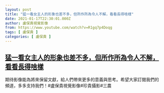 ```yaml
---
layout: post
title: "猛一看女主人的形象也差不多，但所作所為令人不解，看看長得啥樣"
date: 2021-01-17T22:30:01.000Z
author: 盧保貴視覺影像
from: https://www.youtube.com/watch?v=R1gq7p4Doqg
tags: [ 盧保貴 ]
categories: [ 盧保貴 ]
---
```

<!--1610922601000-->
[猛一看女主人的形象也差不多，但所作所為令人不解，看看長得啥樣](https://www.youtube.com/watch?v=R1gq7p4Doqg)
------

<div>
期待影像能為將來保留文獻，給人們帶來更多的意義與思考。希望大家訂閱我們的頻道，多多支持我們！#盧保貴視覺影像#珍貴攝影#三農
</div>
